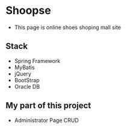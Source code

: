 # Shoopse 

* This page is online shoes shoping mall site


## Stack

* Spring Framework
* MyBatis
* jQuery
* BootStrap
* Oracle DB



## My part of this project

* Administrator Page CRUD
